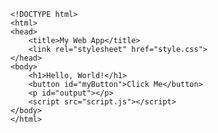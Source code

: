     <!DOCTYPE html>
    <html>
    <head>
        <title>My Web App</title>
        <link rel="stylesheet" href="style.css">
    </head>
    <body>
        <h1>Hello, World!</h1>
        <button id="myButton">Click Me</button>
        <p id="output"></p>
        <script src="script.js"></script>
    </body>
    </html>
